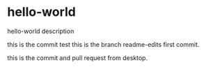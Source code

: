 # hello-world
hello-world description

this is the commit test
this is the branch readme-edits first commit.

this is the commit and pull request from desktop.
